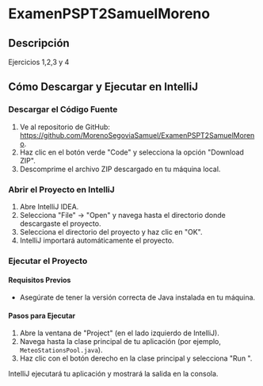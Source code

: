 # ExamenPSPT2SamuelMoreno

## Descripción
Ejercicios 1,2,3 y 4

## Cómo Descargar y Ejecutar en IntelliJ

### Descargar el Código Fuente
1. Ve al repositorio de GitHub: https://github.com/MorenoSegoviaSamuel/ExamenPSPT2SamuelMoreno.
2. Haz clic en el botón verde "Code" y selecciona la opción "Download ZIP".
3. Descomprime el archivo ZIP descargado en tu máquina local.

### Abrir el Proyecto en IntelliJ

1. Abre IntelliJ IDEA.
2. Selecciona "File" -> "Open" y navega hasta el directorio donde descargaste el proyecto.
3. Selecciona el directorio del proyecto y haz clic en "OK".
4. IntelliJ importará automáticamente el proyecto.

### Ejecutar el Proyecto

#### Requisitos Previos
- Asegúrate de tener la versión correcta de Java instalada en tu máquina.

#### Pasos para Ejecutar
1. Abre la ventana de "Project" (en el lado izquierdo de IntelliJ).
2. Navega hasta la clase principal de tu aplicación (por ejemplo, `MeteoStationsPool.java`).
3. Haz clic con el botón derecho en la clase principal y selecciona "Run <nombre de la clase>".

IntelliJ ejecutará tu aplicación y mostrará la salida en la consola.